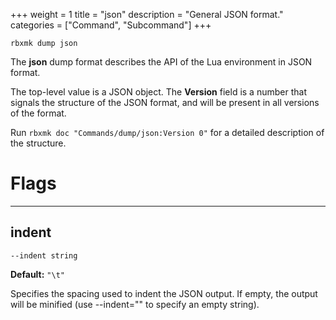 +++
weight = 1
title = "json"
description = "General JSON format."
categories = ["Command", "Subcommand"]
+++

`rbxmk dump json`

The **json** dump format describes the API of the Lua environment in JSON
format.

The top-level value is a JSON object. The **Version** field is a number
that signals the structure of the JSON format, and will be present in all
versions of the format.

Run `rbxmk doc "Commands/dump/json:Version 0"` for a detailed
description of the structure.

# Flags

----

## indent

`--indent string`

**Default:** `"\t"`

Specifies the spacing used to indent the JSON output. If empty, the output will
be minified (use --indent="" to specify an empty string).